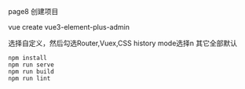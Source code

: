 page8 创建项目 

vue create vue3-element-plus-admin 

选择自定义，然后勾选Router,Vuex,CSS history mode选择n 其它全部默认




```
npm install
npm run serve
npm run build
npm run lint
```



